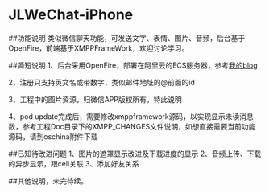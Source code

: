 JLWeChat-iPhone
===============
##功能说明
类似微信聊天功能，可发送文字、表情、图片、音频，后台基于OpenFire，前端基于XMPPFrameWork，欢迎讨论学习。

##简短说明
1、后台采用OpenFire，部署在阿里云的ECS服务器，参考[我的blog](http://jimneylee.github.io/2014/10/31/install-openfire-in-aliyun-ecs-server/)

2、注册只支持英文名或带数字，类似邮件地址的@前面的id

3、工程中的图片资源，归微信APP版权所有，特此说明

4、pod update完成后，需要修改xmppframework源码，以实现显示未读消息数，参考工程Doc目录下的XMPP_CHANGES文件说明，如想直接需要当前功能源码，请到oschina附件下载

##已知待改进问题
1、图片的遮罩显示改进及下载进度的显示
2、音频上传、下载的异步显示，跟cell关联
3、添加好友关系

##其他说明，未完待续。
